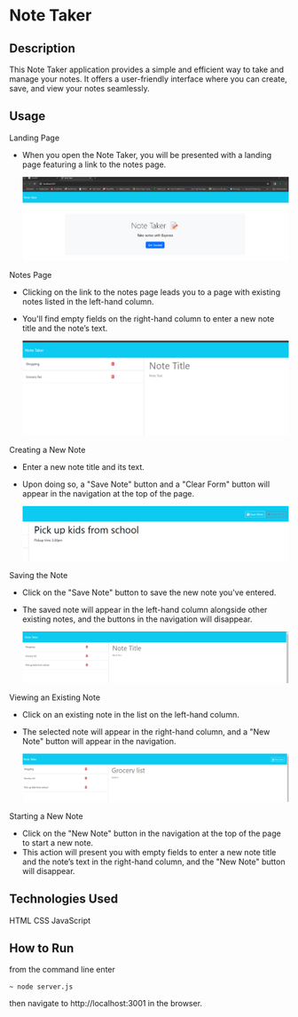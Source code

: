 # Note Taker

## Description

This Note Taker application provides a simple and efficient way to take and manage your notes. It offers a user-friendly interface where you can create, save, and view your notes seamlessly.

## Usage

Landing Page

- When you open the Note Taker, you will be presented with a landing page featuring a link to the notes page.

    ![landing page](<images/Screenshot 2024-03-26 075121.png>)

Notes Page

- Clicking on the link to the notes page leads you to a page with existing notes listed in the left-hand column.
- You'll find empty fields on the right-hand column to enter a new note title and the note’s text.

    ![Existing notes and input for new note](<images/Screenshot 2024-03-26 075339.png>)

Creating a New Note

- Enter a new note title and its text.
- Upon doing so, a "Save Note" button and a "Clear Form" button will appear in the navigation at the top of the page.

    ![Creating new note](<images/Screenshot 2024-03-26 075559.png>)

Saving the Note

- Click on the "Save Note" button to save the new note you've entered.
- The saved note will appear in the left-hand column alongside other existing notes, and the buttons in the navigation will disappear.

    ![Saving a note](<images/Screenshot 2024-03-26 075739.png>)

Viewing an Existing Note

- Click on an existing note in the list on the left-hand column.
- The selected note will appear in the right-hand column, and a "New Note" button will appear in the navigation.

    ![alt text](<images/Screenshot 2024-03-26 075850.png>)

Starting a New Note

- Click on the "New Note" button in the navigation at the top of the page to start a new note.
- This action will present you with empty fields to enter a new note title and the note’s text in the right-hand column, and the "New Note" button will disappear.

## Technologies Used

HTML
CSS
JavaScript

## How to Run

from the command line enter

    ~ node server.js

then navigate to http://localhost:3001 in the browser.

